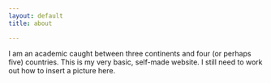 ```yaml
---
layout: default
title: about 

---
```


I am an academic caught between three continents and four (or perhaps five) countries. This is my very basic, self-made website. I still need to work out how to insert a picture here. 


  
